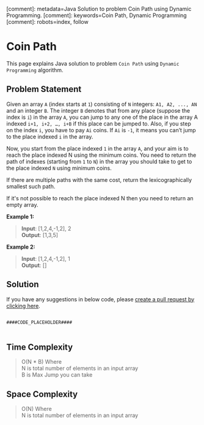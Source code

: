 [comment]: metadata=Java Solution to problem Coin Path using Dynamic Programming.
[comment]: keywords=Coin Path, Dynamic Programming
[comment]: robots=index, follow


<h1>Coin Path</h1>
<p>
This page explains Java solution to problem <code class="inline">Coin Path</code> using <code class="inline">Dynamic Programming</code> algorithm.
</p>


<h2 class="heading">Problem Statement</h2>
<p>
Given an array <code class="inline">A</code> (index starts at <code class="inline">1</code>) consisting of <code class="inline">N</code> integers: <code class="inline">A1, A2, ..., AN</code> and an integer <code class="inline">B</code>. The integer <code class="inline">B</code> denotes that from any place (suppose the index is <code class="inline">i</code>) in the array <code class="inline">A</code>, you can jump to any one of the place in the array A indexed <code class="inline">i+1, i+2, …, i+B</code> if this place can be jumped to. Also, if you step on the index <code class="inline">i</code>, you have to pay <code class="inline">Ai</code> coins. If <code class="inline">Ai</code> is <code class="inline">-1</code>, it means you can’t jump to the place indexed <code class="inline">i</code> in the array.
</p>
<p>
Now, you start from the place indexed <code class="inline">1</code> in the array <code class="inline">A</code>, and your aim is to reach the place indexed N using the minimum coins. You need to return the path of indexes (starting from <code class="inline">1</code> to <code class="inline">N</code>) in the array you should take to get to the place indexed <code class="inline">N</code> using minimum coins.
</p>
<p>
If there are multiple paths with the same cost, return the lexicographically smallest such path.
</p>
<p>
If it's not possible to reach the place indexed N then you need to return an empty array.
</p>

<b>Example 1:</b>
<blockquote>
<p>
<b>Input</b>: [1,2,4,-1,2], 2<br/>
<b>Output</b>: [1,3,5]<br/>
</p>
</blockquote>

<b>Example 2:</b>
<blockquote>
<p>
<b>Input</b>: [1,2,4,-1,2], 1<br/>
<b>Output</b>: []<br/>
</p>
</blockquote>


<h2 class="heading">Solution</h2>
If you have any suggestions in below code, please <a href="####LINK_PLACEHOLDER####" target="_blank" rel="noopener noreferrer" class="absolute">create a pull request by clicking here</a>.
<pre>
<code class="language-java">
####CODE_PLACEHOLDER####
</code>
</pre>


<h2 class="heading">Time Complexity</h2>
<blockquote>
<p>
O(N * B) Where <br />
N is total number of elements in an input array <br />
B is Max Jump you can take 
</p>
</blockquote>


<h2 class="heading">Space Complexity</h2>
<blockquote>
<p>
O(N) Where <br />
N is total number of elements in an input array
</p>
</blockquote>